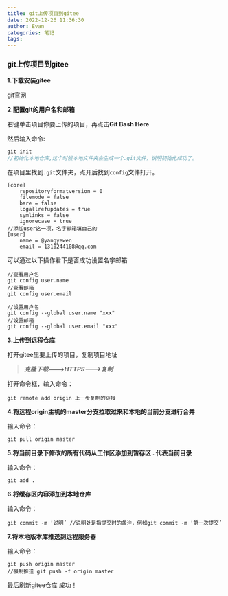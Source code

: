 ```yaml
---
title: git上传项目到gitee
date: 2022-12-26 11:36:30
author: Evan
categories: 笔记
tags:
---
```


### git上传项目到gitee

**1.下载安装gitee**

[git官网](https://git-scm.com/download/win)

**2.配置git的用户名和邮箱**

右键单击项目你要上传的项目，再点击**Git Bash Here**

然后输入命令:

```c
git init 
//初始化本地仓库,这个时候本地文件夹会生成一个.git文件，说明初始化成功了。
```

在项目里找到`.git`文件夹，点开后找到`config`文件打开。

```text
[core]
	repositoryformatversion = 0
	filemode = false
	bare = false
	logallrefupdates = true
	symlinks = false
	ignorecase = true
//添加user这一项，名字邮箱填自己的
[user]
	name = @yangyewen
	email = 1310244108@qq.com
```

可以通过以下操作看下是否成功设置名字邮箱

```text
//查看用户名
git config user.name
//查看邮箱
git config user.email

//设置用户名
git config --global user.name "xxx"
//设置邮箱
git config --global user.email "xxx"
```

**3.上传到远程仓库**

打开gitee里要上传的项目，复制项目地址

>  ***克隆下载--->HTTPS--->复制***

打开命令框，输入命令：

```
git remote add origin 上一步复制的链接
```

**4.将远程origin主机的master分支拉取过来和本地的当前分支进行合并**

输入命令：

```
git pull origin master
```

**5.将当前目录下修改的所有代码从工作区添加到暂存区 . 代表当前目录**

输入命令：

```
git add .
```

**6.将缓存区内容添加到本地仓库**

输入命令：

```
git commit -m '说明’ //说明处是指提交时的备注，例如git commit -m '第一次提交’
```

**7.将本地版本库推送到远程服务器**

输入命令：

```
git push origin master
//强制推送 git push -f origin master
```

最后刷新gitee仓库 成功！

